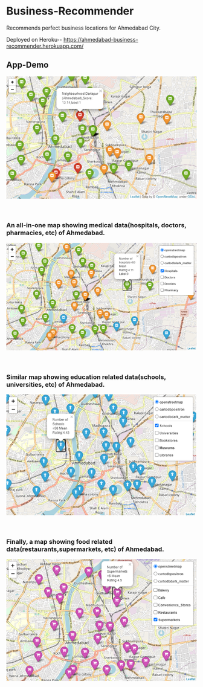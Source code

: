 # Business-Recommender
Recommends perfect business locations for Ahmedabad City.

Deployed on Heroku-- https://ahmedabad-business-recommender.herokuapp.com/

## App-Demo
![](Demo_Images/1.png)
<br/><br/><br/>

### An all-in-one map showing medical data(hospitals, doctors, pharmacies, etc) of Ahmedabad.
![](Demo_Images/2.png)
<br/><br/><br/>

### Similar map showing education related data(schools, universities, etc) of Ahmedabad.
![](Demo_Images/3.png)
<br/><br/><br/>

### Finally, a map showing food related data(restaurants,supermarkets, etc) of Ahmedabad.
![](Demo_Images/4.png)
